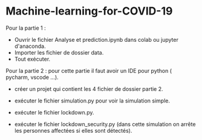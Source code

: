 # Machine-learning-for-COVID-19
Pour la partie 1 :

   * Ouvrir le fichier Analyse et prediction.ipynb dans colab ou jupyter d'anaconda.
   * Importer les fichier de dossier data.
   * Tout exécuter.
   
Pour la partie 2 : 
      pour cette partie il faut avoir un IDE pour python ( pycharm, vscode ...).
      
   * créer un projet qui contient les 4 fichier de dossier partie 2.
      
   * exécuter le fichier simulation.py pour voir la simulation simple.
      
   * exécuter le fichier lockdown.py.
      
   * exécuter le fichier lockdown_security.py (dans cette simulation on arrête les personnes affectées si elles sont détectés).

